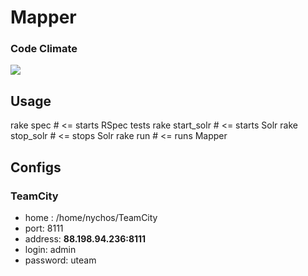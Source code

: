 Mapper
======

<h3>Code Climate</h3>
<a href="https://codeclimate.com/repos/5313ca5ce30ba0768e0000eb/feed">
    <img src="https://codeclimate.com/repos/5313ca5ce30ba0768e0000eb/badges/ced2362d8e47d6a3c8e7/gpa.png" />
</a>
<h2>Usage</h2>
rake spec # <= starts RSpec tests
rake start_solr # <= starts Solr
rake stop_solr # <= stops Solr
rake run # <= runs Mapper

<h2>Configs</h2>
<h3>TeamCity</h3>
<ul>
<li>home : /home/nychos/TeamCity</li>
<li>port: 8111</li>
<li>address: <b>88.198.94.236:8111</b></li>
<li>login: admin</li>
<li>password: uteam</li>
</ul>
